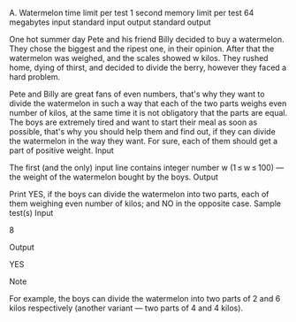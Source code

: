 
A. Watermelon
time limit per test
1 second
memory limit per test
64 megabytes
input
standard input
output
standard output

One hot summer day Pete and his friend Billy decided to buy a watermelon. They chose the biggest and the ripest one, in their opinion. After that the watermelon was weighed, and the scales showed w kilos. They rushed home, dying of thirst, and decided to divide the berry, however they faced a hard problem.

Pete and Billy are great fans of even numbers, that's why they want to divide the watermelon in such a way that each of the two parts weighs even number of kilos, at the same time it is not obligatory that the parts are equal. The boys are extremely tired and want to start their meal as soon as possible, that's why you should help them and find out, if they can divide the watermelon in the way they want. For sure, each of them should get a part of positive weight.
Input

The first (and the only) input line contains integer number w (1 ≤ w ≤ 100) — the weight of the watermelon bought by the boys.
Output

Print YES, if the boys can divide the watermelon into two parts, each of them weighing even number of kilos; and NO in the opposite case.
Sample test(s)
Input

8

Output

YES

Note

For example, the boys can divide the watermelon into two parts of 2 and 6 kilos respectively (another variant — two parts of 4 and 4 kilos).

